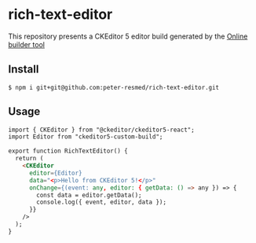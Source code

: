# rich-text-editor

This repository presents a CKEditor 5 editor build generated by the [Online builder tool](https://ckeditor.com/ckeditor-5/online-builder)

## Install

```
$ npm i git+git@github.com:peter-resmed/rich-text-editor.git
```
## Usage
```html
import { CKEditor } from "@ckeditor/ckeditor5-react";
import Editor from "ckeditor5-custom-build";

export function RichTextEditor() {
  return (
    <CKEditor
      editor={Editor}
      data="<p>Hello from CKEditor 5!</p>"
      onChange={(event: any, editor: { getData: () => any }) => {
        const data = editor.getData();
        console.log({ event, editor, data });
      }}
    />
  );
}
```